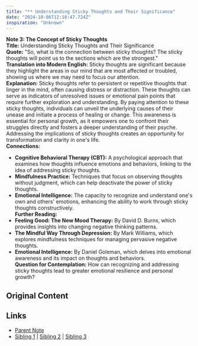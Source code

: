 ```yaml
---
title: "** Understanding Sticky Thoughts and Their Significance"
date: "2024-10-06T12:18:47.724Z"
inspiration: "Unknown"
---
```


  
**Note 3: The Concept of Sticky Thoughts**  
**Title:** Understanding Sticky Thoughts and Their Significance  
**Quote:** "So, what is the connection between sticky thoughts? The sticky thoughts will point us to the sections which are the strongest."  
**Translation into Modern English:** Sticky thoughts are significant because they highlight the areas in our mind that are most affected or troubled, showing us where we may need to focus our attention.  
**Explanation:** Sticky thoughts refer to persistent or repetitive thoughts that linger in the mind, often causing distress or distraction. These thoughts can serve as indicators of unresolved issues or emotional pain points that require further exploration and understanding. By paying attention to these sticky thoughts, individuals can unveil the underlying causes of their unease and initiate a process of healing or change. This awareness is essential for personal growth, as it empowers one to confront their struggles directly and fosters a deeper understanding of their psyche. Addressing the implications of sticky thoughts creates an opportunity for transformation and clarity in one's life.  
**Connections:**  
- **Cognitive Behavioral Therapy (CBT):** A psychological approach that examines how thoughts influence emotions and behaviors, linking to the idea of addressing sticky thoughts.  
- **Mindfulness Practice:** Techniques that focus on observing thoughts without judgment, which can help deactivate the power of sticky thoughts.  
- **Emotional Intelligence:** The capacity to recognize and understand one's own and others' emotions, enhancing the ability to work through sticky thoughts constructively.  
**Further Reading:**  
- **Feeling Good: The New Mood Therapy:** By David D. Burns, which provides insights into changing negative thinking patterns.  
- **The Mindful Way Through Depression:** By Mark Williams, which explores mindfulness techniques for managing pervasive negative thoughts.  
- **Emotional Intelligence:** By Daniel Goleman, which delves into emotional awareness and its impact on thoughts and behaviors.  
**Question for Contemplation:** How can recognizing and addressing sticky thoughts lead to greater emotional resilience and personal growth?  


## Original Content



## Links

- [Parent Note](/parent-note.md)
- [Sibling 1](/zettel1.md) | [Sibling 2](/zettel2.md) | [Sibling 3](/zettel3.md)
